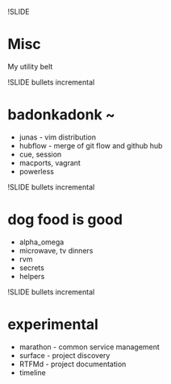 !SLIDE 
# Misc #

My utility belt

!SLIDE bullets incremental
# badonkadonk ~ #

* junas - vim distribution
* hubflow - merge of git flow and github hub
* cue, session
* macports, vagrant
* powerless

!SLIDE bullets incremental
# dog food is good #

* alpha_omega
* microwave, tv dinners
* rvm
* secrets
* helpers

!SLIDE bullets incremental
# experimental #

* marathon - common service management
* surface - project discovery
* RTFMd - project documentation
* timeline

